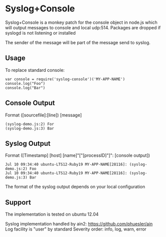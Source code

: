Syslog+Console
==============

Syslog+Console is a monkey patch for the console object in node.js which will output messages to console and local udp:514.
Packages are dropped if syslogd is not listening or installed

The sender of the message will be part of the message send to syslog.

Usage
-----
To replace standard console:
    
    var console = require('syslog-console')('MY-APP-NAME')
    console.log("Foo")
    console.log("Bar")

Console Output
------
Format ([sourcefile]:[line]) [message]

    (syslog-demo.js:2) For
    (syslog-demo.js:3) Bar

Syslog Output
------
Format ([Timestamp] [host] [name]"["[processID]"]": [console output])

    Jul 10 09:34:40 ubuntu-LTS12-Ruby19 MY-APP-NAME[28116]: (syslog-demo.js:2) Foo
    Jul 10 09:34:40 ubuntu-LTS12-Ruby19 MY-APP-NAME[28116]: (syslog-demo.js:3) Bar

The format of the syslog output depends on your local configuration

Support
-------
The implementation is tested on ubuntu 12.04

Syslog implementation handled by ain2: https://github.com/phuesler/ain
Log facility is "user" by standard
Severity order: info, log, warn, error